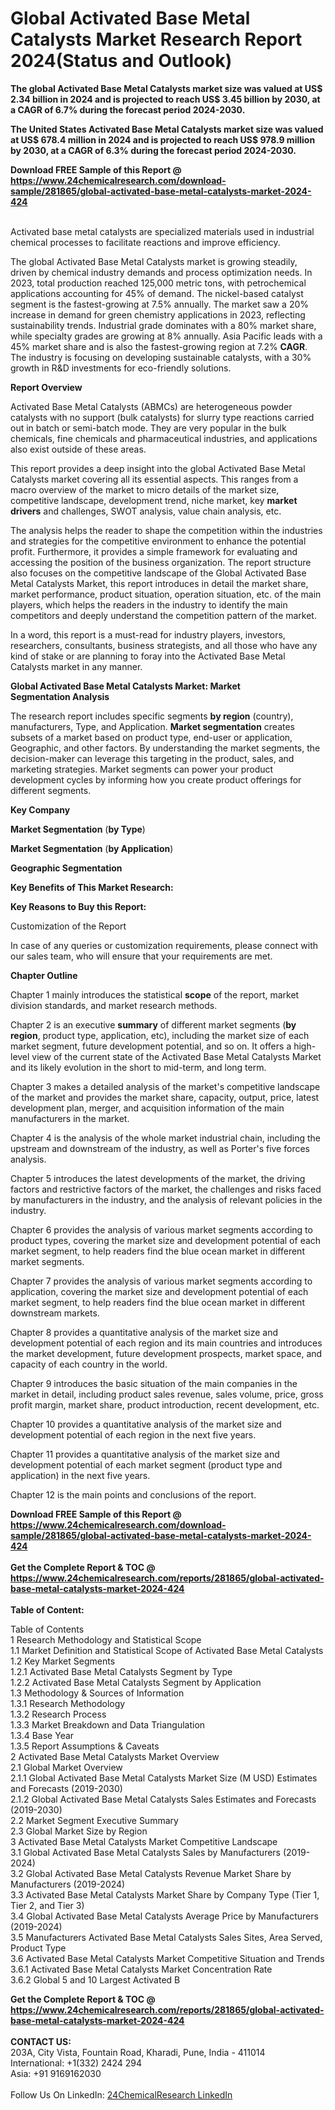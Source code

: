 <h1>Global Activated Base Metal Catalysts Market Research Report 2024(Status and Outlook)</h1><p><strong>The global Activated Base Metal Catalysts market size was valued at US$ 2.34 billion in 2024 and is projected to reach US$ 3.45 billion by 2030, at a CAGR of 6.7% during the forecast period 2024-2030.</strong></p><p>
</p><p><strong>The United States Activated Base Metal Catalysts market size was valued at US$ 678.4 million in 2024 and is projected to reach US$ 978.9 million by 2030, at a CAGR of 6.3% during the forecast period 2024-2030.</strong></p><div><b>Download FREE Sample of this Report @ 
            <a href="https://www.24chemicalresearch.com/download-sample/281865/global-activated-base-metal-catalysts-market-2024-424">
            https://www.24chemicalresearch.com/download-sample/281865/global-activated-base-metal-catalysts-market-2024-424</a></b></div><br><p>
</p><p>Activated base metal catalysts are specialized materials used in industrial chemical processes to facilitate reactions and improve efficiency.</p><p>
</p><p>The global Activated Base Metal Catalysts market is growing steadily, driven by chemical industry demands and process optimization needs. In 2023, total production reached 125,000 metric tons, with petrochemical applications accounting for 45% of demand. The nickel-based catalyst segment is the fastest-growing at 7.5% annually. The market saw a 20% increase in demand for green chemistry applications in 2023, reflecting sustainability trends. Industrial grade dominates with a 80% market share, while specialty grades are growing at 8% annually. Asia Pacific leads with a 45% market share and is also the fastest-growing region at 7.2% <strong>CAGR</strong>. The industry is focusing on developing sustainable catalysts, with a 30% growth in R&amp;D investments for eco-friendly solutions.</p><p>
</p><p><strong>Report Overview</strong></p><p>
</p><p></p><p>
</p><p>Activated Base Metal Catalysts (ABMCs) are heterogeneous powder catalysts with no support (bulk catalysts) for slurry type reactions carried out in batch or semi-batch mode. They are very popular in the bulk chemicals, fine chemicals and pharmaceutical industries, and applications also exist outside of these areas.</p><p>
</p><p>This report provides a deep insight into the global Activated Base Metal Catalysts market covering all its essential aspects. This ranges from a macro overview of the market to micro details of the market size, competitive landscape, development trend, niche market, key <strong>market drivers</strong> and challenges, SWOT analysis, value chain analysis, etc.</p><p>
</p><p>The analysis helps the reader to shape the competition within the industries and strategies for the competitive environment to enhance the potential profit. Furthermore, it provides a simple framework for evaluating and accessing the position of the business organization. The report structure also focuses on the competitive landscape of the Global Activated Base Metal Catalysts Market, this report introduces in detail the market share, market performance, product situation, operation situation, etc. of the main players, which helps the readers in the industry to identify the main competitors and deeply understand the competition pattern of the market.</p><p>
</p><p>In a word, this report is a must-read for industry players, investors, researchers, consultants, business strategists, and all those who have any kind of stake or are planning to foray into the Activated Base Metal Catalysts market in any manner.</p><p>
</p><p><strong>Global Activated Base Metal Catalysts Market: Market Segmentation Analysis</strong></p><p>
</p><p>The research report includes specific segments <strong>by region</strong> (country), manufacturers, Type, and Application. <strong>Market segmentation</strong> creates subsets of a market based on product type, end-user or application, Geographic, and other factors. By understanding the market segments, the decision-maker can leverage this targeting in the product, sales, and marketing strategies. Market segments can power your product development cycles by informing how you create product offerings for different segments.</p><p>
</p><p><strong>Key Company</strong></p><p>
</p><p>
</p><p><strong>Market Segmentation</strong> (<strong>by Type</strong>)</p><p>
</p><p>
</p><p><strong>Market Segmentation</strong> (<strong>by Application</strong>)</p><p>
</p><p>
</p><p><strong>Geographic Segmentation</strong></p><p>
</p><p>
</p><p><strong>Key Benefits of This Market Research:</strong></p><p>
</p><p>
</p><p><strong>Key Reasons to Buy this Report:</strong></p><p>
</p><p>
</p><p>Customization of the Report</p><p>
</p><p>In case of any queries or customization requirements, please connect with our sales team, who will ensure that your requirements are met.</p><p>
</p><p><strong>Chapter Outline</strong></p><p>
</p><p>Chapter 1 mainly introduces the statistical <strong>scope</strong> of the report, market division standards, and market research methods.</p><p>
</p><p>Chapter 2 is an executive <strong>summary</strong> of different market segments (<strong>by region</strong>, product type, application, etc), including the market size of each market segment, future development potential, and so on. It offers a high-level view of the current state of the Activated Base Metal Catalysts Market and its likely evolution in the short to mid-term, and long term.</p><p>
</p><p>Chapter 3 makes a detailed analysis of the market's competitive landscape of the market and provides the market share, capacity, output, price, latest development plan, merger, and acquisition information of the main manufacturers in the market.</p><p>
</p><p>Chapter 4 is the analysis of the whole market industrial chain, including the upstream and downstream of the industry, as well as Porter's five forces analysis.</p><p>
</p><p>Chapter 5 introduces the latest developments of the market, the driving factors and restrictive factors of the market, the challenges and risks faced by manufacturers in the industry, and the analysis of relevant policies in the industry.</p><p>
</p><p>Chapter 6 provides the analysis of various market segments according to product types, covering the market size and development potential of each market segment, to help readers find the blue ocean market in different market segments.</p><p>
</p><p>Chapter 7 provides the analysis of various market segments according to application, covering the market size and development potential of each market segment, to help readers find the blue ocean market in different downstream markets.</p><p>
</p><p>Chapter 8 provides a quantitative analysis of the market size and development potential of each region and its main countries and introduces the market development, future development prospects, market space, and capacity of each country in the world.</p><p>
</p><p>Chapter 9 introduces the basic situation of the main companies in the market in detail, including product sales revenue, sales volume, price, gross profit margin, market share, product introduction, recent development, etc.</p><p>
</p><p>Chapter 10 provides a quantitative analysis of the market size and development potential of each region in the next five years.</p><p>
</p><p>Chapter 11 provides a quantitative analysis of the market size and development potential of each market segment (product type and application) in the next five years.</p><p>
</p><p>Chapter 12 is the main points and conclusions of the report.</p><p>

</p><div><b>Download FREE Sample of this Report @ 
            <a href="https://www.24chemicalresearch.com/download-sample/281865/global-activated-base-metal-catalysts-market-2024-424">
            https://www.24chemicalresearch.com/download-sample/281865/global-activated-base-metal-catalysts-market-2024-424</a></b></div><br><div><b>Get the Complete Report & TOC @ 
            <a href="https://www.24chemicalresearch.com/reports/281865/global-activated-base-metal-catalysts-market-2024-424">
            https://www.24chemicalresearch.com/reports/281865/global-activated-base-metal-catalysts-market-2024-424</a></b></div><br>
            <b>Table of Content:</b><p>Table of Contents<br />
 1 Research Methodology and Statistical Scope<br />
 1.1 Market Definition and Statistical Scope of Activated Base Metal Catalysts<br />
 1.2 Key Market Segments<br />
 1.2.1 Activated Base Metal Catalysts Segment by Type<br />
 1.2.2 Activated Base Metal Catalysts Segment by Application<br />
 1.3 Methodology & Sources of Information<br />
 1.3.1 Research Methodology<br />
 1.3.2 Research Process<br />
 1.3.3 Market Breakdown and Data Triangulation<br />
 1.3.4 Base Year<br />
 1.3.5 Report Assumptions & Caveats<br />
 2 Activated Base Metal Catalysts Market Overview<br />
 2.1 Global Market Overview<br />
 2.1.1 Global Activated Base Metal Catalysts Market Size (M USD) Estimates and Forecasts (2019-2030)<br />
 2.1.2 Global Activated Base Metal Catalysts Sales Estimates and Forecasts (2019-2030)<br />
 2.2 Market Segment Executive Summary<br />
 2.3 Global Market Size by Region<br />
 3 Activated Base Metal Catalysts Market Competitive Landscape<br />
 3.1 Global Activated Base Metal Catalysts Sales by Manufacturers (2019-2024)<br />
 3.2 Global Activated Base Metal Catalysts Revenue Market Share by Manufacturers (2019-2024)<br />
 3.3 Activated Base Metal Catalysts Market Share by Company Type (Tier 1, Tier 2, and Tier 3)<br />
 3.4 Global Activated Base Metal Catalysts Average Price by Manufacturers (2019-2024)<br />
 3.5 Manufacturers Activated Base Metal Catalysts Sales Sites, Area Served, Product Type<br />
 3.6 Activated Base Metal Catalysts Market Competitive Situation and Trends<br />
 3.6.1 Activated Base Metal Catalysts Market Concentration Rate<br />
 3.6.2 Global 5 and 10 Largest Activated B</p><div><b>Get the Complete Report & TOC @ 
            <a href="https://www.24chemicalresearch.com/reports/281865/global-activated-base-metal-catalysts-market-2024-424">
            https://www.24chemicalresearch.com/reports/281865/global-activated-base-metal-catalysts-market-2024-424</a></b></div><br><b>CONTACT US:</b><br>
            203A, City Vista, Fountain Road, Kharadi, Pune, India - 411014<br>
            International: +1(332) 2424 294<br>
            Asia: +91 9169162030 <br><br>
            Follow Us On LinkedIn: <a href="https://www.linkedin.com/company/24chemicalresearch/">24ChemicalResearch LinkedIn</a>